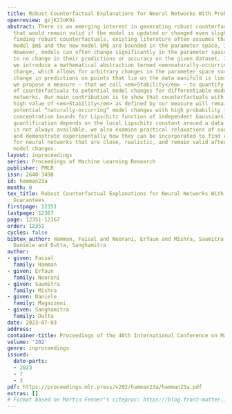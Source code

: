 ```yaml
---
title: Robust Counterfactual Explanations for Neural Networks With Probabilistic Guarantees
openreview: gzjK23oK9i
abstract: There is an emerging interest in generating robust counterfactual explanations
  that would remain valid if the model is updated or changed even slightly. Towards
  finding robust counterfactuals, existing literature often assumes that the original
  model $m$ and the new model $M$ are bounded in the parameter space, i.e., $\|\text{Params}(M){-}\text{Params}(m)\|{<}\Delta$.
  However, models can often change significantly in the parameter space with little
  to no change in their predictions or accuracy on the given dataset. In this work,
  we introduce a mathematical abstraction termed <em>naturally-occurring</em> model
  change, which allows for arbitrary changes in the parameter space such that the
  change in predictions on points that lie on the data manifold is limited. Next,
  we propose a measure – that we call <em>Stability</em> – to quantify the robustness
  of counterfactuals to potential model changes for differentiable models, e.g., neural
  networks. Our main contribution is to show that counterfactuals with sufficiently
  high value of <em>Stability</em> as defined by our measure will remain valid after
  potential “naturally-occurring” model changes with high probability (leveraging
  concentration bounds for Lipschitz function of independent Gaussians). Since our
  quantification depends on the local Lipschitz constant around a data point which
  is not always available, we also examine practical relaxations of our proposed measure
  and demonstrate experimentally how they can be incorporated to find robust counterfactuals
  for neural networks that are close, realistic, and remain valid after potential
  model changes.
layout: inproceedings
series: Proceedings of Machine Learning Research
publisher: PMLR
issn: 2640-3498
id: hamman23a
month: 0
tex_title: Robust Counterfactual Explanations for Neural Networks With Probabilistic
  Guarantees
firstpage: 12351
lastpage: 12367
page: 12351-12367
order: 12351
cycles: false
bibtex_author: Hamman, Faisal and Noorani, Erfaun and Mishra, Saumitra and Magazzeni,
  Daniele and Dutta, Sanghamitra
author:
- given: Faisal
  family: Hamman
- given: Erfaun
  family: Noorani
- given: Saumitra
  family: Mishra
- given: Daniele
  family: Magazzeni
- given: Sanghamitra
  family: Dutta
date: 2023-07-03
address: 
container-title: Proceedings of the 40th International Conference on Machine Learning
volume: '202'
genre: inproceedings
issued:
  date-parts:
  - 2023
  - 7
  - 3
pdf: https://proceedings.mlr.press/v202/hamman23a/hamman23a.pdf
extras: []
# Format based on Martin Fenner's citeproc: https://blog.front-matter.io/posts/citeproc-yaml-for-bibliographies/
---
```

